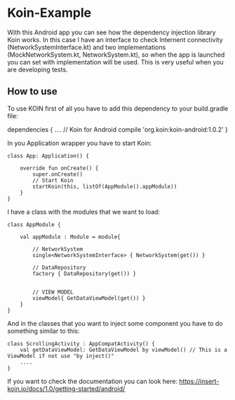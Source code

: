 # Koin-Example
With this Android app you can see how the dependency injection library Koin works. In this case I have an interface to check Internent
connectivity (NetworkSystemInterface.kt) and two implementations (MockNetworkSystem.kt, NetworkSystem.kt), so when the app is
launched you can set with implementation will be used. This is very useful when you are developing tests.

## How to use
To use KOIN first of all you have to add this dependency to your build.gradle file:

dependencies {
    ....
    // Koin for Android
    compile 'org.koin:koin-android:1.0.2'
}

In you Application wrapper you have to start Koin:
```
class App: Application() {

    override fun onCreate() {
        super.onCreate()
        // Start Koin
        startKoin(this, listOf(AppModule().appModule))
    }
}
```

I have a class with the modules that we want to load:

```
class AppModule {

    val appModule : Module = module{

        // NetworkSystem
        single<NetworkSystemInterface> { NetworkSystem(get()) }

        // DataRepository
        factory { DataRepository(get()) }


        // VIEW MODEL
        viewModel{ GetDataViewModel(get()) }
    }
}
```

And in the classes that you want to inject some component you have to do something similar to this:
```
class ScrollingActivity : AppCompatActivity() {
    val getDataViewModel: GetDataViewModel by viewModel() // This is a ViewModel if not use "by inject()"
    ....
}
```
If you want to check the documentation you can look here: https://insert-koin.io/docs/1.0/getting-started/android/

